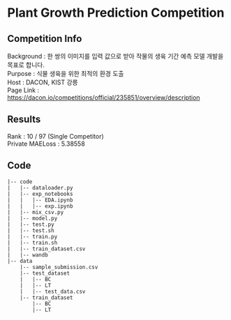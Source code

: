 # Plant Growth Prediction Competition
    
  
## Competition Info
Background : 한 쌍의 이미지를 입력 값으로 받아 작물의 생육 기간 예측 모델 개발을 목표로 합니다.  
Purpose : 식물 생육을 위한 최적의 환경 도출  
Host : DACON, KIST 강릉  
Page Link : https://dacon.io/competitions/official/235851/overview/description  
    

## Results
Rank : 10 / 97 (Single Competitor)  
Private MAELoss : 5.38558  
    
## Code
```
|-- code
|   |-- dataloader.py
|   |-- exp_notebooks
|   |   |-- EDA.ipynb
|   |   |-- exp.ipynb
|   |-- mix_csv.py
|   |-- model.py
|   |-- test.py
|   |-- test.sh
|   |-- train.py
|   |-- train.sh
|   |-- train_dataset.csv
|   |-- wandb
|-- data
    |-- sample_submission.csv
    |-- test_dataset
    |   |-- BC
    |   |-- LT
    |   |-- test_data.csv
    |-- train_dataset
        |-- BC
        |-- LT
```
